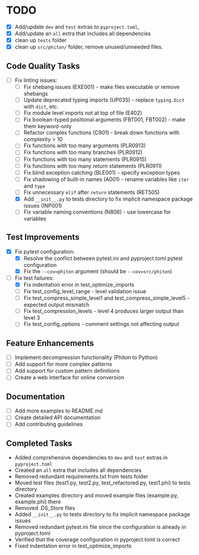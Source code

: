# TODO

- [x] Add/update `dev` and `test` extras to `pyproject.toml`, 
- [x] Add/update an `all` extra that includes all dependencies
- [x] clean up `tests` folder
- [x] clean up `src/phiton/` folder, remove unused/unneeded files.

## Code Quality Tasks

- [ ] Fix linting issues:
  - [ ] Fix shebang issues (EXE001) - make files executable or remove shebangs
  - [ ] Update deprecated typing imports (UP035) - replace `typing.Dict` with `dict`, etc.
  - [ ] Fix module level imports not at top of file (E402)
  - [ ] Fix boolean-typed positional arguments (FBT001, FBT002) - make them keyword-only
  - [ ] Refactor complex functions (C901) - break down functions with complexity > 10
  - [ ] Fix functions with too many arguments (PLR0913)
  - [ ] Fix functions with too many branches (PLR0912)
  - [ ] Fix functions with too many statements (PLR0915)
  - [ ] Fix functions with too many return statements (PLR0911)
  - [ ] Fix blind exception catching (BLE001) - specify exception types
  - [ ] Fix shadowing of built-in names (A001) - rename variables like `iter` and `type`
  - [ ] Fix unnecessary `elif` after `return` statements (RET505)
  - [x] Add `__init__.py` to tests directory to fix implicit namespace package issues (INP001)
  - [ ] Fix variable naming conventions (N806) - use lowercase for variables

## Test Improvements

- [x] Fix pytest configuration:
  - [x] Resolve the conflict between pytest.ini and pyproject.toml pytest configuration
  - [x] Fix the `--cov=phiton` argument (should be `--cov=src/phiton`)

- [ ] Fix test failures:
  - [x] Fix indentation error in test_optimize_imports
  - [ ] Fix test_config_level_range - level validation issue
  - [ ] Fix test_compress_simple_level1 and test_compress_simple_level5 - expected output mismatch
  - [ ] Fix test_compression_levels - level 4 produces larger output than level 3
  - [ ] Fix test_config_options - comment settings not affecting output

## Feature Enhancements

- [ ] Implement decompression functionality (Phiton to Python)
- [ ] Add support for more complex patterns
- [ ] Add support for custom pattern definitions
- [ ] Create a web interface for online conversion

## Documentation

- [ ] Add more examples to README.md
- [ ] Create detailed API documentation
- [ ] Add contributing guidelines

## Completed Tasks

- Added comprehensive dependencies to `dev` and `test` extras in `pyproject.toml`
- Created an `all` extra that includes all dependencies
- Removed redundant requirements.txt from tests folder
- Moved test files (test1.py, test2.py, test_refactored.py, test1.phi) to tests directory
- Created examples directory and moved example files (example.py, example.phi) there
- Removed .DS_Store files
- Added `__init__.py` to tests directory to fix implicit namespace package issues
- Removed redundant pytest.ini file since the configuration is already in pyproject.toml
- Verified that the coverage configuration in pyproject.toml is correct
- Fixed indentation error in test_optimize_imports